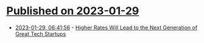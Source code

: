 # [Published on 2023-01-29](index.md)

* [2023-01-29, 06:41:56](https://news.ycombinator.com/item?id=34565567) - [Higher Rates Will Lead to the Next Generation of Great Tech Startups](https://chamathreads.substack.com/p/higher-rates-will-lead-to-the-next)
